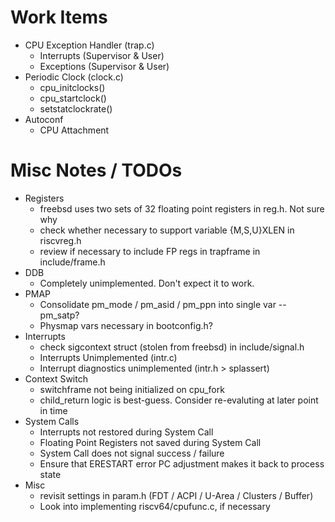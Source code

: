 # Work Items
* CPU Exception Handler (trap.c)
    * Interrupts (Supervisor & User)
    * Exceptions (Supervisor & User)
* Periodic Clock (clock.c)
    * cpu\_initclocks()
    * cpu\_startclock()
    * setstatclockrate()
* Autoconf
    * CPU Attachment 

# Misc Notes / TODOs
* Registers
    * freebsd uses two sets of 32 floating point registers in reg.h. Not sure why
    * check whether necessary to support variable {M,S,U}XLEN in riscvreg.h
    * review if necessary to include FP regs in trapframe in include/frame.h
* DDB
    * Completely unimplemented. Don't expect it to work.
* PMAP
    * Consolidate pm\_mode / pm\_asid / pm\_ppn into single var -- pm\_satp?
    * Physmap vars necessary in bootconfig.h?
* Interrupts
    * check sigcontext struct (stolen from freebsd) in include/signal.h
    * Interrupts Unimplemented (intr.c)
    * Interrupt diagnostics unimplemented (intr.h > splassert)
* Context Switch
    * switchframe not being initialized on cpu\_fork
    * child\_return logic is best-guess. Consider re-evaluting at later point in time
* System Calls
    * Interrupts not restored during System Call
    * Floating Point Registers not saved during System Call
    * System Call does not signal success / failure
    * Ensure that ERESTART error PC adjustment makes it back to process state
* Misc
    * revisit settings in param.h (FDT / ACPI / U-Area / Clusters / Buffer)
    * Look into implementing riscv64/cpufunc.c, if necessary
